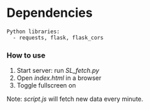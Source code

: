 # Dependencies
    Python libraries:
      - requests, flask, flask_cors
  
### How to use
1. Start server: run *SL_fetch.py*
2. Open *index.html* in a browser
3. Toggle fullscreen on

Note: *script.js* will fetch new data every minute.